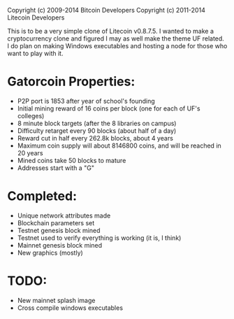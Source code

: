 Copyright (c) 2009-2014 Bitcoin Developers Copyright (c) 2011-2014 Litecoin Developers

This is to be a very simple clone of Litecoin v0.8.7.5. I wanted to make a cryptocurrency clone and figured I may as well make the theme UF related. I do plan on making Windows executables and hosting a node for those who want to play with it.

# Gatorcoin Properties:
- P2P port is 1853 after year of school's founding
- Initial mining reward of 16 coins per block (one for each of UF's colleges)
- 8 minute block targets (after the 8 libraries on campus)
- Difficulty retarget every 90 blocks (about half of a day)
- Reward cut in half every 262.8k blocks, about 4 years
- Maximum coin supply will about 8146800 coins, and will be reached in 20 years
- Mined coins take 50 blocks to mature
- Addresses start with a "G"

# Completed:
- Unique network attributes made
- Blockchain parameters set
- Testnet genesis block mined
- Testnet used to verify everything is working (it is, I think)
- Mainnet genesis block mined
- New graphics (mostly)

# TODO:
 - New mainnet splash image
 - Cross compile windows executables
